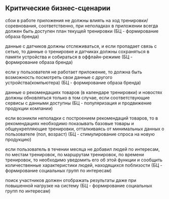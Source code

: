 ## Критические бизнес-сценарии

сбои в работе приложения не должны влиять на ход тренировки/соревнования, соответственно, при неполадках в приложении всегда должен быть доступен план текущей тренировки (БЦ - формирование образа бренда)

данные с датчиков должны отслеживаться, и если пропадает связь с сетью, то данные о тренировке и датчиках должны сохраняться в памяти устройства и собираться в оффлайн-режиме (БЦ - формирование образа бренда)
	
если у пользователя не работает приложение, то должна быть возможность посмотреть свои данные с другого устройства(компьютера) (БЦ - формирование образа бренда)

данные о рекомендациях товаров (в календаре тренировки) и новостях должны обновляться только в том случае, если соответствующие сервисы с данными доступны (БЦ - популяризация и продвижение продукции компании)

если возникли неполадки с построением рекомендаций товаров, то в рекомендациях необходимо показывать базовые товары и общеукрепляющие тренировки, отталкиваясь от минимальных данных о пользователе (пол, возраст) (БЦ - стимулирование спроса на новую продукцию)

если пользователь в течении месяца не добавил людей по интересам, по местам тренировок, по маршрутам тренировок, по времени тренировок, то необходимо уведомить его об этой функции и сообщить количественные характеристики людей, находящихся поблизости (БЦ - формирование социальных групп по интересам)

поиск участников должен отображать результаты даже при повышенной нагрузке на систему (БЦ - формирование социальных групп по интересам)
